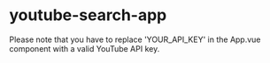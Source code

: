 # youtube-search-app

Please note that you have to replace 'YOUR_API_KEY' in the App.vue component with a valid YouTube API key.
